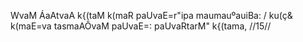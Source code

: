WvaM ÁaAtvaA k{(taM k(maR paUvaE=r"ipa maumauºauiBa: /
ku(ç& k(maE=va tasmaAÔvaM paUvaE=: paUvaRtarM" k{(tama, //15//